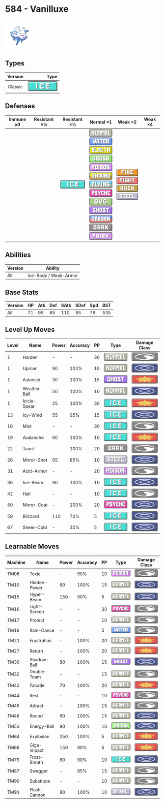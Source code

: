 # 584 - Vanilluxe

![vanilluxe](../img/pokemon/584.png)

## Types

| Version | Type                         |
| :-----: | ---------------------------: |
| Classic | ![ice](../img/types/ice.png) |

## Defenses

| Immune x0 | Resistant ×¼ | Resistant ×½                 | Normal ×1                                                                                                                                                                                                                                                                                                                                                                                                                                                                                                  | Weak ×2                                                                                                                                           | Weak ×4 |
| --------- | ------------ | ---------------------------- | ---------------------------------------------------------------------------------------------------------------------------------------------------------------------------------------------------------------------------------------------------------------------------------------------------------------------------------------------------------------------------------------------------------------------------------------------------------------------------------------------------------- | ------------------------------------------------------------------------------------------------------------------------------------------------- | ------- |
|           |              | ![ice](../img/types/ice.png) | ![normal](../img/types/normal.png)<br/>![water](../img/types/water.png)<br/>![electric](../img/types/electric.png)<br/>![grass](../img/types/grass.png)<br/>![poison](../img/types/poison.png)<br/>![ground](../img/types/ground.png)<br/>![flying](../img/types/flying.png)<br/>![psychic](../img/types/psychic.png)<br/>![bug](../img/types/bug.png)<br/>![ghost](../img/types/ghost.png)<br/>![dragon](../img/types/dragon.png)<br/>![dark](../img/types/dark.png)<br/>![fairy](../img/types/fairy.png) | ![fire](../img/types/fire.png)<br/>![fighting](../img/types/fighting.png)<br/>![rock](../img/types/rock.png)<br/>![steel](../img/types/steel.png) |         |

## Abilities

| Version | Ability               |
| ------- | --------------------- |
| All     | Ice-Body / Weak-Armor |

## Base Stats

| Version | HP | Atk | Def | SAtk | SDef | Spd | BST |
| ------- | -- | --- | --- | ---- | ---- | --- | --- |
| All     | 71 | 95  | 85  | 110  | 95   | 79  | 535 |

## Level Up Moves

| Level | Name         | Power | Accuracy | PP | Type                                 | Damage Class                           |
| ----- | ------------ | ----- | -------- | -- | ------------------------------------ | -------------------------------------- |
| 1     | Harden       | -     | -        | 30 | ![normal](../img/types/normal.png)   | ![status](../img/types/status.png)     |
| 1     | Uproar       | 90    | 100%     | 10 | ![normal](../img/types/normal.png)   | ![special](../img/types/special.png)   |
| 1     | Astonish     | 30    | 100%     | 15 | ![ghost](../img/types/ghost.png)     | ![physical](../img/types/physical.png) |
| 1     | Weather-Ball | 50    | 100%     | 10 | ![normal](../img/types/normal.png)   | ![special](../img/types/special.png)   |
| 1     | Icicle-Spear | 25    | 100%     | 30 | ![ice](../img/types/ice.png)         | ![physical](../img/types/physical.png) |
| 13    | Icy-Wind     | 55    | 95%      | 15 | ![ice](../img/types/ice.png)         | ![special](../img/types/special.png)   |
| 16    | Mist         | -     | -        | 30 | ![ice](../img/types/ice.png)         | ![status](../img/types/status.png)     |
| 19    | Avalanche    | 60    | 100%     | 10 | ![ice](../img/types/ice.png)         | ![physical](../img/types/physical.png) |
| 22    | Taunt        | -     | 100%     | 20 | ![dark](../img/types/dark.png)       | ![status](../img/types/status.png)     |
| 26    | Mirror-Shot  | 65    | 85%      | 10 | ![steel](../img/types/steel.png)     | ![special](../img/types/special.png)   |
| 31    | Acid-Armor   | -     | -        | 20 | ![poison](../img/types/poison.png)   | ![status](../img/types/status.png)     |
| 36    | Ice-Beam     | 90    | 100%     | 10 | ![ice](../img/types/ice.png)         | ![special](../img/types/special.png)   |
| 42    | Hail         | -     | -        | 10 | ![ice](../img/types/ice.png)         | ![status](../img/types/status.png)     |
| 50    | Mirror-Coat  | -     | 100%     | 20 | ![psychic](../img/types/psychic.png) | ![special](../img/types/special.png)   |
| 59    | Blizzard     | 110   | 70%      | 5  | ![ice](../img/types/ice.png)         | ![special](../img/types/special.png)   |
| 67    | Sheer-Cold   | -     | 30%      | 5  | ![ice](../img/types/ice.png)         | ![special](../img/types/special.png)   |

## Learnable Moves

| Machine | Name         | Power | Accuracy | PP | Type                                 | Damage Class                           |
| ------- | ------------ | ----- | -------- | -- | ------------------------------------ | -------------------------------------- |
| TM06    | Toxic        | -     | 90%      | 10 | ![poison](../img/types/poison.png)   | ![status](../img/types/status.png)     |
| TM10    | Hidden-Power | 60    | 100%     | 15 | ![normal](../img/types/normal.png)   | ![special](../img/types/special.png)   |
| TM15    | Hyper-Beam   | 150   | 90%      | 5  | ![normal](../img/types/normal.png)   | ![special](../img/types/special.png)   |
| TM16    | Light-Screen | -     | -        | 30 | ![psychic](../img/types/psychic.png) | ![status](../img/types/status.png)     |
| TM17    | Protect      | -     | -        | 10 | ![normal](../img/types/normal.png)   | ![status](../img/types/status.png)     |
| TM18    | Rain-Dance   | -     | -        | 5  | ![water](../img/types/water.png)     | ![status](../img/types/status.png)     |
| TM21    | Frustration  | -     | 100%     | 20 | ![normal](../img/types/normal.png)   | ![physical](../img/types/physical.png) |
| TM27    | Return       | -     | 100%     | 20 | ![normal](../img/types/normal.png)   | ![physical](../img/types/physical.png) |
| TM30    | Shadow-Ball  | 80    | 100%     | 15 | ![ghost](../img/types/ghost.png)     | ![special](../img/types/special.png)   |
| TM32    | Double-Team  | -     | -        | 15 | ![normal](../img/types/normal.png)   | ![status](../img/types/status.png)     |
| TM42    | Facade       | 70    | 100%     | 20 | ![normal](../img/types/normal.png)   | ![physical](../img/types/physical.png) |
| TM44    | Rest         | -     | -        | 10 | ![psychic](../img/types/psychic.png) | ![status](../img/types/status.png)     |
| TM45    | Attract      | -     | 100%     | 15 | ![normal](../img/types/normal.png)   | ![status](../img/types/status.png)     |
| TM48    | Round        | 60    | 100%     | 15 | ![normal](../img/types/normal.png)   | ![special](../img/types/special.png)   |
| TM53    | Energy-Ball  | 90    | 100%     | 10 | ![grass](../img/types/grass.png)     | ![special](../img/types/special.png)   |
| TM64    | Explosion    | 250   | 100%     | 5  | ![normal](../img/types/normal.png)   | ![physical](../img/types/physical.png) |
| TM68    | Giga-Impact  | 150   | 90%      | 5  | ![normal](../img/types/normal.png)   | ![physical](../img/types/physical.png) |
| TM79    | Frost-Breath | 60    | 90%      | 10 | ![ice](../img/types/ice.png)         | ![special](../img/types/special.png)   |
| TM87    | Swagger      | -     | 85%      | 15 | ![normal](../img/types/normal.png)   | ![status](../img/types/status.png)     |
| TM90    | Substitute   | -     | -        | 10 | ![normal](../img/types/normal.png)   | ![status](../img/types/status.png)     |
| TM91    | Flash-Cannon | 80    | 100%     | 10 | ![steel](../img/types/steel.png)     | ![special](../img/types/special.png)   |